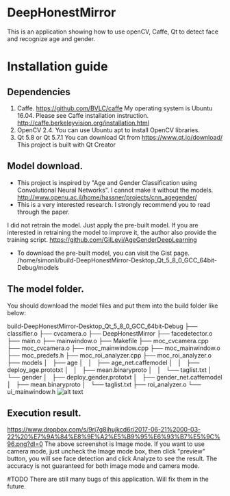 # DeepHonestMirror
This is an application showing how to use openCV, Caffe, Qt to detect face and recognize age and gender.

# Installation guide
## Dependencies
   1. Caffe. https://github.com/BVLC/caffe
      My operating system is Ubuntu 16.04. Please see Caffe installation instruction. http://caffe.berkeleyvision.org/installation.html
   2. OpenCV 2.4. 
      You can use Ubuntu apt to install OpenCV libraries.
   3. Qt 5.8 or Qt 5.7.1
      You can download Qt from https://www.qt.io/download/
      This project is built with Qt Creator

## Model download.
* This project is inspired by "Age and Gender Classification using Convolutional Neural Networks". I cannot make it without the models. http://www.openu.ac.il/home/hassner/projects/cnn_agegender/
* This is a very interested research. I strongly recommend you to read through the paper.

I did not retrain the model. Just apply the pre-built model.
If you are interested in retraining the model to improve it, the author also provide the training script. https://github.com/GilLevi/AgeGenderDeepLearning

* To download the pre-built model, you can visit the Gist page. /home/simonli/build-DeepHonestMirror-Desktop_Qt_5_8_0_GCC_64bit-Debug/models

## The model folder.
You should download the model files and put them into the build folder like below:

build-DeepHonestMirror-Desktop_Qt_5_8_0_GCC_64bit-Debug
├── classifier.o
├── cvcamera.o
├── DeepHonestMirror
├── facedetector.o
├── main.o
├── mainwindow.o
├── Makefile
├── moc_cvcamera.cpp
├── moc_cvcamera.o
├── moc_mainwindow.cpp
├── moc_mainwindow.o
├── moc_predefs.h
├── moc_roi_analyzer.cpp
├── moc_roi_analyzer.o
├── models
│   ├── age
│   │   ├── age_net.caffemodel
│   │   ├── deploy_age.prototxt
│   │   ├── mean.binaryproto
│   │   └── taglist.txt
│   └── gender
│       ├── deploy_gender.prototxt
│       ├── gender_net.caffemodel
│       ├── mean.binaryproto
│       └── taglist.txt
├── roi_analyzer.o
└── ui_mainwindow.h
![alt text](https://github.com/zylix666/DeepHonestMirror/blob/master/2017-06-20%2023-46-02filestructure.png)

## Execution result.
https://www.dropbox.com/s/9rj7g8ihujkcd6r/2017-06-21%2000-03-22%20%E7%9A%84%E8%9E%A2%E5%B9%95%E6%93%B7%E5%9C%96.png?dl=0
The above screenshot is Image mode. If you want to use camera mode, just uncheck the Image mode box, then click "preview" button, you will see face detection and click Analyze to see the result.
The accuracy is not guaranteed for both image mode and camera mode.

#TODO
There are still many bugs of this application. Will fix them in the future.
